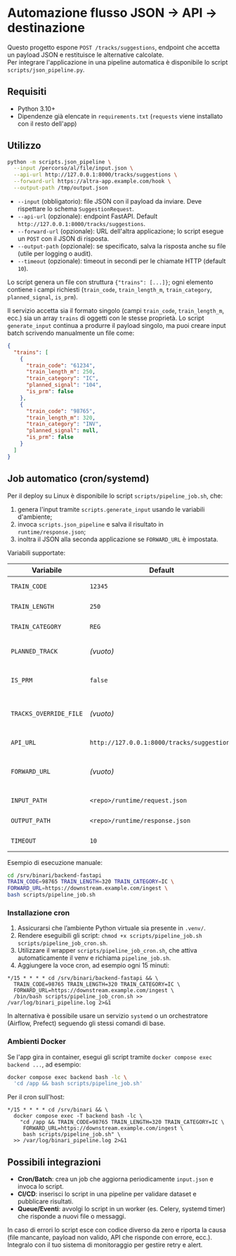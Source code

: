 # Automazione flusso JSON → API → destinazione

Questo progetto espone `POST /tracks/suggestions`, endpoint che accetta un payload JSON e restituisce le alternative calcolate.  
Per integrare l'applicazione in una pipeline automatica è disponibile lo script `scripts/json_pipeline.py`.

## Requisiti

- Python 3.10+
- Dipendenze già elencate in `requirements.txt` (`requests` viene installato con il resto dell'app)

## Utilizzo

```bash
python -m scripts.json_pipeline \
  --input /percorso/al/file/input.json \
  --api-url http://127.0.0.1:8000/tracks/suggestions \
  --forward-url https://altra-app.example.com/hook \
  --output-path /tmp/output.json
```

- `--input` (obbligatorio): file JSON con il payload da inviare. Deve rispettare lo schema `SuggestionRequest`.
- `--api-url` (opzionale): endpoint FastAPI. Default `http://127.0.0.1:8000/tracks/suggestions`.
- `--forward-url` (opzionale): URL dell'altra applicazione; lo script esegue un `POST` con il JSON di risposta.
- `--output-path` (opzionale): se specificato, salva la risposta anche su file (utile per logging o audit).
- `--timeout` (opzionale): timeout in secondi per le chiamate HTTP (default `10`).

Lo script genera un file con struttura `{"trains": [...]}`; ogni elemento contiene i campi richiesti (`train_code`, `train_length_m`, `train_category`, `planned_signal`, `is_prm`).

Il servizio accetta sia il formato singolo (campi `train_code`, `train_length_m`, ecc.) sia un array `trains` di oggetti con le stesse proprietà. Lo script `generate_input` continua a produrre il payload singolo, ma puoi creare input batch scrivendo manualmente un file come:

```json
{
  "trains": [
    {
      "train_code": "61234",
      "train_length_m": 250,
      "train_category": "IC",
      "planned_signal": "104",
      "is_prm": false
    },
    {
      "train_code": "98765",
      "train_length_m": 320,
      "train_category": "INV",
      "planned_signal": null,
      "is_prm": false
    }
  ]
}
```

## Job automatico (cron/systemd)

Per il deploy su Linux è disponibile lo script `scripts/pipeline_job.sh`, che:

1. genera l'input tramite `scripts.generate_input` usando le variabili d'ambiente;
2. invoca `scripts.json_pipeline` e salva il risultato in `runtime/response.json`;
3. inoltra il JSON alla seconda applicazione se `FORWARD_URL` è impostata.

Variabili supportate:

| Variabile | Default | Descrizione |
| --- | --- | --- |
| `TRAIN_CODE` | `12345` | Codice del treno. |
| `TRAIN_LENGTH` | `250` | Lunghezza in metri. |
| `TRAIN_CATEGORY` | `REG` | Categoria del treno. |
| `PLANNED_TRACK` | *(vuoto)* | Binario previsto; se vuoto viene inviato `null`. |
| `IS_PRM` | `false` | Usa `"true"` per attivare il flag PRM. |
| `TRACKS_OVERRIDE_FILE` | *(vuoto)* | Percorso dataset alternativo (opzionale). |
| `API_URL` | `http://127.0.0.1:8000/tracks/suggestions` | Endpoint FastAPI. |
| `FORWARD_URL` | *(vuoto)* | Endpoint dell’applicazione ricevente (POST). |
| `INPUT_PATH` | `<repo>/runtime/request.json` | Dove salvare l’input generato. |
| `OUTPUT_PATH` | `<repo>/runtime/response.json` | Dove salvare la risposta. |
| `TIMEOUT` | `10` | Timeout HTTP in secondi. |

Esempio di esecuzione manuale:

```bash
cd /srv/binari/backend-fastapi
TRAIN_CODE=98765 TRAIN_LENGTH=320 TRAIN_CATEGORY=IC \
FORWARD_URL=https://downstream.example.com/ingest \
bash scripts/pipeline_job.sh
```

### Installazione cron

1. Assicurarsi che l’ambiente Python virtuale sia presente in `.venv/`.
2. Rendere eseguibili gli script: `chmod +x scripts/pipeline_job.sh scripts/pipeline_job_cron.sh`.
3. Utilizzare il wrapper `scripts/pipeline_job_cron.sh`, che attiva automaticamente il venv e richiama `pipeline_job.sh`.
4. Aggiungere la voce cron, ad esempio ogni 15 minuti:

```
*/15 * * * * cd /srv/binari/backend-fastapi && \
  TRAIN_CODE=98765 TRAIN_LENGTH=320 TRAIN_CATEGORY=IC \
  FORWARD_URL=https://downstream.example.com/ingest \
  /bin/bash scripts/pipeline_job_cron.sh >> /var/log/binari_pipeline.log 2>&1
```

In alternativa è possibile usare un servizio `systemd` o un orchestratore (Airflow, Prefect) seguendo gli stessi comandi di base.

### Ambienti Docker

Se l'app gira in container, esegui gli script tramite `docker compose exec backend ...`, ad esempio:

```bash
docker compose exec backend bash -lc \
  'cd /app && bash scripts/pipeline_job.sh'
```

Per il cron sull'host:

```
*/15 * * * * cd /srv/binari && \
  docker compose exec -T backend bash -lc \
    "cd /app && TRAIN_CODE=98765 TRAIN_LENGTH=320 TRAIN_CATEGORY=IC \
     FORWARD_URL=https://downstream.example.com/ingest \
     bash scripts/pipeline_job.sh" \
  >> /var/log/binari_pipeline.log 2>&1
```

## Possibili integrazioni

- **Cron/Batch**: crea un job che aggiorna periodicamente `input.json` e invoca lo script.
- **CI/CD**: inserisci lo script in una pipeline per validare dataset e pubblicare risultati.
- **Queue/Eventi**: avvolgi lo script in un worker (es. Celery, systemd timer) che risponde a nuovi file o messaggi.

In caso di errori lo script esce con codice diverso da zero e riporta la causa (file mancante, payload non valido, API che risponde con errore, ecc.). Integralo con il tuo sistema di monitoraggio per gestire retry e alert.
